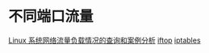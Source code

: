 # 不同端口流量

[Linux 系统网络流量负载情况的查询和案例分析](https://help.aliyun.com/knowledge_detail/41339.html)
[iftop](https://www.cnblogs.com/chenqionghe/p/10680075.html)
[iptables](https://zhensheng.im/2014/04/27/%E4%BD%BF%E7%94%A8iptables%E5%AE%9E%E7%8E%B0%E5%AF%B9%E7%89%B9%E5%AE%9Aip%E7%AB%AF%E5%8F%A3%E7%9A%84%E7%B2%BE%E7%A1%AE%E6%B5%81%E9%87%8F%E7%BB%9F%E8%AE%A1.meow)
